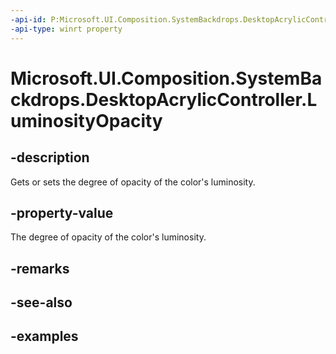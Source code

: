 ```yaml
---
-api-id: P:Microsoft.UI.Composition.SystemBackdrops.DesktopAcrylicController.LuminosityOpacity
-api-type: winrt property
---
```


# Microsoft.UI.Composition.SystemBackdrops.DesktopAcrylicController.LuminosityOpacity

<!--
public float LuminosityOpacity { get; set; }
-->

## -description

Gets or sets the degree of opacity of the color's luminosity.

## -property-value

The degree of opacity of the color's luminosity.

## -remarks

## -see-also

## -examples
